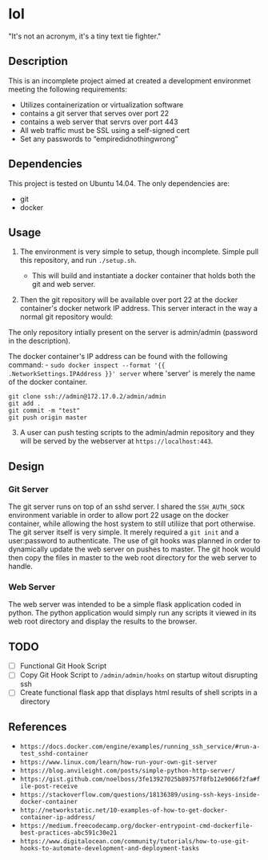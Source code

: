 # lol

"It's not an acronym, it's a tiny text tie fighter."

## Description

This is an incomplete project aimed at created a development environmet meeting the following requirements:
- Utilizes containerization or virtualization software
- contains a git server that serves over port 22 
- contains a web server that servrs over port 443
- All web traffic must be SSL using a self-signed cert
- Set any passwords to “empiredidnothingwrong”

## Dependencies

This project is tested on Ubuntu 14.04. The only dependencies are:
- git
- docker

## Usage

1. The environment is very simple to setup, though incomplete. Simple pull this repository, and run `./setup.sh`.

	- This will build and instantiate a docker container that holds both the git and web server. 

2. Then the git repository will be available over port 22 at the docker container's docker network IP address. This server interact in the way a normal git repository would:

The only repository intially present on the server is admin/admin (password in the description).

The docker container's IP address can be found with the following command:
	- `sudo docker inspect --format '{{ .NetworkSettings.IPAddress }}' server` where 'server' is merely the name of the docker container.

```
git clone ssh://admin@172.17.0.2/admin/admin
git add .
git commit -m "test"
git push origin master
```

3. A user can push testing scripts to the admin/admin repository and they will be served by the webserver at `https://localhost:443`. 

## Design

### Git Server

The git server runs on top of an sshd server. I shared the `SSH_AUTH_SOCK` environment variable in order to allow port 22 usage on the docker container, while allowing the host system to still utiliize that port otherwise. The git server itself is very simple. It merely required a `git init` and a user:password to authenticate. The use of git hooks was planned in order to dynamically update the web server on pushes to master. The git hook would then copy the files in master to the web root directory for the web server to handle. 

### Web Server

The web server was intended to be a simple flask application coded in python. The python application would simply run any scripts it viewed in its web root directory and display the results to the browser. 

## TODO 

- [ ] Functional Git Hook Script
- [ ] Copy Git Hook Script to `/admin/admin/hooks` on startup witout disrupting ssh
- [ ] Create functional flask app that displays html results of shell scripts in a directory

## References 

- `https://docs.docker.com/engine/examples/running_ssh_service/#run-a-test_sshd-container`
- `https://www.linux.com/learn/how-run-your-own-git-server`
- `https://blog.anvileight.com/posts/simple-python-http-server/`
- `https://gist.github.com/noelboss/3fe13927025b89757f8fb12e9066f2fa#file-post-receive`
- `https://stackoverflow.com/questions/18136389/using-ssh-keys-inside-docker-container`
- `http://networkstatic.net/10-examples-of-how-to-get-docker-container-ip-address/`
- `https://medium.freecodecamp.org/docker-entrypoint-cmd-dockerfile-best-practices-abc591c30e21`
- `https://www.digitalocean.com/community/tutorials/how-to-use-git-hooks-to-automate-development-and-deployment-tasks`
